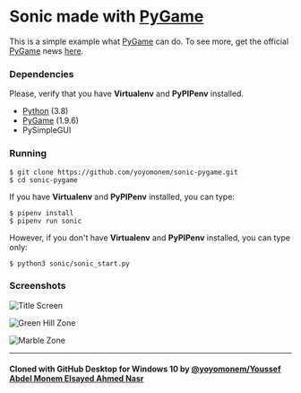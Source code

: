 # Sonic made with [PyGame](https://www.pygame.org)

This is a simple example what [PyGame](https://www.pygame.org) can do. To see more, get the official [PyGame](https://www.pygame.org) news [here](https://www.pygame.org).

### Dependencies

Please, verify that you have **Virtualenv** and **PyPIPenv** installed.

- [Python](https://www.python.org) (3.8)
- [PyGame](https://www.pygame.org) (1.9.6)
- PySimpleGUI

### Running

    $ git clone https://github.com/yoyomonem/sonic-pygame.git
    $ cd sonic-pygame

If you have **Virtualenv** and **PyPIPenv** installed, you can type:
    
    $ pipenv install
    $ pipenv run sonic

However, if you don't have **Virtualenv** and **PyPIPenv** installed, you can type only:

    $ python3 sonic/sonic_start.py

### Screenshots

![Title Screen](screenshots/start_screen.png)

![Green Hill Zone](screenshots/green_hill_zone.png)

![Marble Zone](screenshots/marble_zone.png)


---

#### Cloned with GitHub Desktop for Windows 10 by [@yoyomonem/Youssef Abdel Monem Elsayed Ahmed Nasr](https://github.com/yoyomonem)
